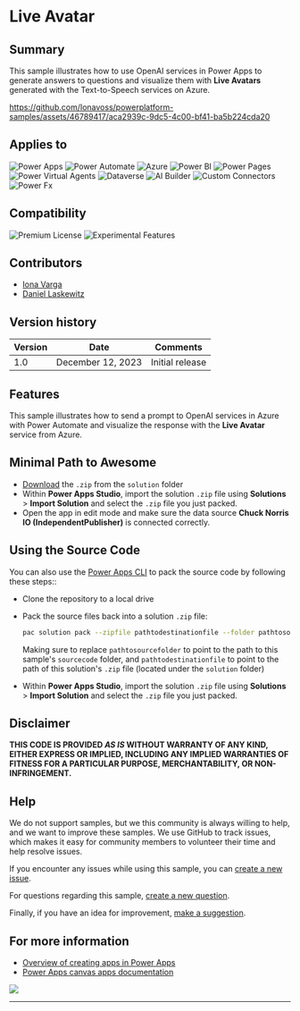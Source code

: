 # Live Avatar

## Summary

This sample illustrates how to use OpenAI services in Power Apps to generate answers to questions and visualize them with **Live Avatars** generated with the Text-to-Speech services on Azure.

https://github.com/Ionavoss/powerplatform-samples/assets/46789417/aca2939c-9dc5-4c00-bf41-ba5b224cda20

## Applies to

![Power Apps](https://img.shields.io/badge/Power%20Apps-Yes-green "Yes")
![Power Automate](https://img.shields.io/badge/Power%automate-Yes-green "Yes")
![Azure](https://img.shields.io/badge/Azure-Yes-green "Yes")
![Power BI](https://img.shields.io/badge/Power%20BI-No-red "No")
![Power Pages](https://img.shields.io/badge/Power%20Pages-No-red "No")
![Power Virtual Agents](https://img.shields.io/badge/Power%20Virtual%20Agents-No-red "No")
![Dataverse](https://img.shields.io/badge/Dataverse-No-red "No")
![AI Builder](https://img.shields.io/badge/AI%20Builder-No-red "No")
![Custom Connectors](https://img.shields.io/badge/Custom%20Connectors-No-red "No")
![Power Fx](https://img.shields.io/badge/Power%20Fx-No-red "No")

## Compatibility

![Premium License](https://img.shields.io/badge/Premium%20License-Required-green.svg "Premium license required")
![Experimental Features](https://img.shields.io/badge/Experimental%20Features-Yes-green.svg "Does rely on experimental features")

## Contributors

- [Iona Varga](https://github.com/Ionavoss)
- [Daniel Laskewitz](https://github.com/laskewitz)

## Version history

Version|Date|Comments
-------|----|--------
1.0|December 12, 2023|Initial release

## Features

This sample illustrates how to send a prompt to OpenAI services in Azure with Power Automate and visualize the response with the **Live Avatar** service from Azure. 

## Minimal Path to Awesome

* [Download](./solution/ChuckNorrisIO.zip) the `.zip` from the `solution` folder
* Within **Power Apps Studio**, import the solution `.zip` file using **Solutions** > **Import Solution** and select the `.zip` file you just packed.
* Open the app in edit mode and make sure the data source **Chuck Norris IO (IndependentPublisher)** is connected correctly.

## Using the Source Code

You can also use the [Power Apps CLI](https://docs.microsoft.com/powerapps/developer/data-platform/powerapps-cli) to pack the source code by following these steps::

* Clone the repository to a local drive
* Pack the source files back into a solution `.zip` file:

  ```bash
  pac solution pack --zipfile pathtodestinationfile --folder pathtosourcefolder --processCanvasApps
  ```

  Making sure to replace `pathtosourcefolder` to point to the path to this sample's `sourcecode` folder, and `pathtodestinationfile` to point to the path of this solution's `.zip` file (located under the `solution` folder)
* Within **Power Apps Studio**, import the solution `.zip` file using **Solutions** > **Import Solution** and select the `.zip` file you just packed.

## Disclaimer

**THIS CODE IS PROVIDED *AS IS* WITHOUT WARRANTY OF ANY KIND, EITHER EXPRESS OR IMPLIED, INCLUDING ANY IMPLIED WARRANTIES OF FITNESS FOR A PARTICULAR PURPOSE, MERCHANTABILITY, OR NON-INFRINGEMENT.**

## Help

We do not support samples, but we this community is always willing to help, and we want to improve these samples. We use GitHub to track issues, which makes it easy for  community members to volunteer their time and help resolve issues.

If you encounter any issues while using this sample, you can [create a new issue](https://github.com/pnp/powerapps-samples/issues/new?assignees=Laskewitz&labels=Needs%3A+Triage+%3Amag%3A%2Ctype%3Abug-suspected&template=bug-report.yml&sample=ChuckNorrisIO&authors=@Laskewitz&title=ChuckNorrisIO%20-%20).

For questions regarding this sample, [create a new question](https://github.com/pnp/powerapps-samples/issues/new?assignees=Laskewitz&labels=Needs%3A+Triage+%3Amag%3A%2Ctype%3Abug-suspected&template=question.yml&sample=ChuckNorrisIO&authors=@Laskewitz&title=ChuckNorrisIO%20-%20).

Finally, if you have an idea for improvement, [make a suggestion](https://github.com/pnp/powerapps-samples/issues/new?assignees=Laskewitz&labels=Needs%3A+Triage+%3Amag%3A%2Ctype%3Abug-suspected&template=suggestion.yml&sample=ChuckNorrisIO&authors=@Laskewitz&title=ChuckNorrisIO%20-%20).

## For more information

* [Overview of creating apps in Power Apps](https://docs.microsoft.com/powerapps/maker/)
* [Power Apps canvas apps documentation](https://docs.microsoft.com/powerapps/maker/canvas-apps/)

<img src="https://m365-visitor-stats.azurewebsites.net/powerplatform-samples/samples/readme-template" />

---
